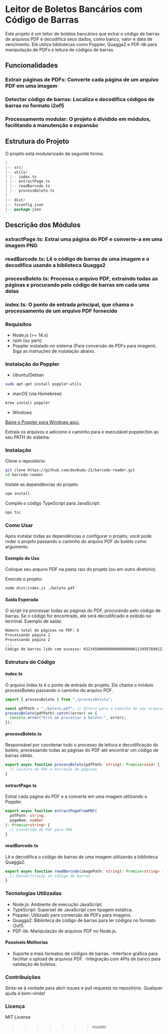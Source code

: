 # Leitor de Boletos Bancários com Código de Barras

Este projeto é um leitor de boletos bancários que extrai o código de barras de arquivos PDF e decodifica seus dados, como banco, valor e data de vencimento. Ele utiliza bibliotecas como Poppler, Quagga2 e PDF-lib para manipulação de PDFs e leitura de códigos de barras.

## Funcionalidades

### Extrair páginas de PDFs: Converte cada página de um arquivo PDF em uma imagem

### Detectar código de barras: Localiza e decodifica códigos de barras no formato i2of5

### Processamento modular: O projeto é dividido em módulos, facilitando a manutenção e expansão

## Estrutura do Projeto

O projeto está modularizado da seguinte forma:

```go
/
|-- src/
|-- utils/
| |-- index.ts
| |-- extractPage.ts
| |-- readBarcode.ts
| |-- processBoleto.ts
|
|-- dist/
|-- tsconfig.json
|-- package.json
```

## Descrição dos Módulos

### extractPage.ts: Extrai uma página do PDF e converte-a em uma imagem PNG

### readBarcode.ts: Lê o código de barras de uma imagem e o decodifica usando a biblioteca Quagga2

### processBoleto.ts: Processa o arquivo PDF, extraindo todas as páginas e procurando pelo código de barras em cada uma delas

### index.ts: O ponto de entrada principal, que chama o processamento de um arquivo PDF fornecido

### Requisitos

- Node.js (>= 14.x)
- npm (ou yarn)
- Poppler instalado no sistema (Para conversão de PDFs para imagem). Siga as instruções de instalação abaixo.

### Instalação do Poppler

- Ubuntu/Debian

```bash
sudo apt-get install poppler-utils
```

- macOS (via Homebrew)

```bash
brew install poppler
```

- Windows

[Baixe o Poppler para Windows aqui.](https://github.com/oschwartz10612/poppler-windows/releases)

Extraia os arquivos e adicione o caminho para o executável poppler/bin ao seu PATH do sistema.

### Instalação

Clone o repositório:

```bash
git clone https://github.com/devDudu-21/barcode-reader.git
cd barcode-reader
```

Instale as dependências do projeto:

```bash
npm install
```

Compile o código TypeScript para JavaScript:

```bash
npx tsc
```

### Como Usar

Após instalar todas as dependências e configurar o projeto, você pode rodar o projeto passando o caminho do arquivo PDF do boleto como argumento.

#### Exemplo de Uso

Coloque seu arquivo PDF na pasta raiz do projeto (ou em outro diretório).

Execute o projeto:

```bash
node dist/index.js ./boleto.pdf
```

#### Saída Esperada

O script irá processar todas as páginas do PDF, procurando pelo código de barras. Se o código for encontrado, ele será decodificado e exibido no terminal. Exemplo de saída:

```bash
Número total de páginas no PDF: 6
Processando página 1
Processando página 2
...
Código de barras lido com sucesso: 01234500000000000000000123456789012345678901
```

### Estrutura do Código

#### index.ts

O arquivo index.ts é o ponto de entrada do projeto. Ele chama o módulo processBoleto passando o caminho do arquivo PDF.

```typescript
import { processBoleto } from "./processBoleto";

const pdfPath = "./boleto.pdf"; // Altere para o caminho do seu arquivo PDF
processBoleto(pdfPath).catch((error) => {
  console.error("Erro ao processar o boleto:", error);
});
```

#### processBoleto.ts

Responsável por coordenar todo o processo de leitura e decodificação do boleto, processando todas as páginas do PDF até encontrar um código de barras válido.

```typescript
export async function processBoleto(pdfPath: string): Promise<void> {
  // Leitura do PDF e extração de páginas
}
```

#### extractPage.ts

Extrai cada página do PDF e a converte em uma imagem utilizando o Poppler.

```typescript
export async function extractPageFromPDF(
  pdfPath: string,
  pageNum: number
): Promise<string> {
  // Conversão de PDF para PNG
}
```

#### readBarcode.ts

Lê e decodifica o código de barras de uma imagem utilizando a biblioteca Quagga2.

```typescript
export async function readBarcode(imagePath: string): Promise<string> {
  // Decodificação do código de barras
}
```

### Tecnologias Utilizadas

- Node.js: Ambiente de execução JavaScript.
- TypeScript: Superset de JavaScript com tipagem estática.
- Poppler: Utilizado para conversão de PDFs para imagens.
- Quagga2: Biblioteca de código de barras para ler códigos no formato i2of5.
- PDF-lib: Manipulação de arquivos PDF no Node.js.

#### Possíveis Melhorias

- Suporte a mais formatos de códigos de barras.
  -Interface gráfica para facilitar o upload de arquivos PDF.
  -Integração com APIs de banco para validação de boletos.

### Contribuições

Sinta-se à vontade para abrir issues e pull requests no repositório. Qualquer ajuda é bem-vinda!

### Licença

MIT License

> > > > > > > master
